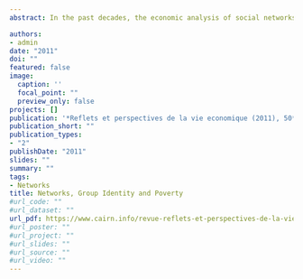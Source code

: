```yaml
---
abstract: In the past decades, the economic analysis of social networks and groups has rapidly developed. This article discusses a few mechanisms through which social networks and groups affect poverty and social and economic inequality. Social net- works and groups can both keep people in poverty or be tools for the emancipation of the poor. An efficient poverty reducing policy should account for these mechanisms or even employ them for the greater good.

authors:
- admin
date: "2011"
doi: ""
featured: false
image:
  caption: ''
  focal_point: ""
  preview_only: false
projects: []
publication: '*Reflets et perspectives de la vie economique (2011), 50*(4), 133-142 '
publication_short: ""
publication_types:
- "2"
publishDate: "2011"
slides: ""
summary: ""
tags:
- Networks
title: Networks, Group Identity and Poverty
#url_code: ""
#url_dataset: ""
url_pdf: https://www.cairn.info/revue-reflets-et-perspectives-de-la-vie-economique-2011-4-page-133.htm
#url_poster: ""
#url_project: ""
#url_slides: ""
#url_source: ""
#url_video: ""
---
```


